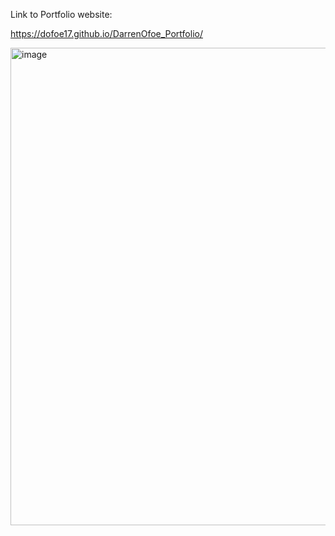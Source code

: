 Link to Portfolio website: 

https://dofoe17.github.io/DarrenOfoe_Portfolio/

<img width="1438" height="764" alt="image" src="https://github.com/user-attachments/assets/5a9d7be1-2b91-4fd2-9769-79286c1aac75" />
